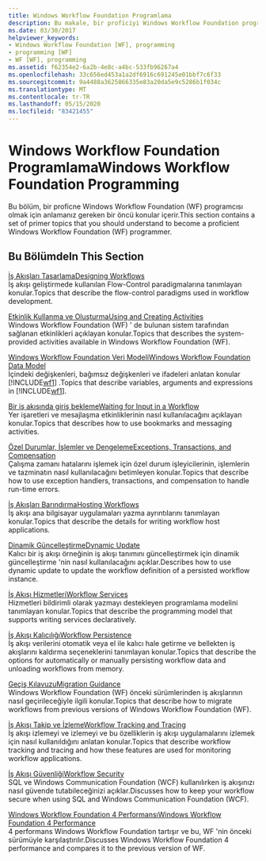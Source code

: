 ```yaml
---
title: Windows Workflow Foundation Programlama
description: Bu makale, bir proficiyi Windows Workflow Foundation programcı olmak için anlamanız gereken başvuruları içerir.
ms.date: 03/30/2017
helpviewer_keywords:
- Windows Workflow Foundation [WF], programming
- programming [WF]
- WF [WF], programming
ms.assetid: f62354e2-6a2b-4e8c-a4bc-533fb96267a4
ms.openlocfilehash: 33c656ed453a1a2df6916c691245e01bbf7c6f33
ms.sourcegitcommit: 9a4488a3625866335e83a20da5e9c5286b1f034c
ms.translationtype: MT
ms.contentlocale: tr-TR
ms.lasthandoff: 05/15/2020
ms.locfileid: "83421455"
---
```

# <a name="windows-workflow-foundation-programming"></a><span data-ttu-id="2297c-103">Windows Workflow Foundation Programlama</span><span class="sxs-lookup"><span data-stu-id="2297c-103">Windows Workflow Foundation Programming</span></span>
<span data-ttu-id="2297c-104">Bu bölüm, bir proficne Windows Workflow Foundation (WF) programcısı olmak için anlamanız gereken bir öncü konular içerir.</span><span class="sxs-lookup"><span data-stu-id="2297c-104">This section contains a set of primer topics that you should understand to become a proficient Windows Workflow Foundation (WF) programmer.</span></span>  
  
## <a name="in-this-section"></a><span data-ttu-id="2297c-105">Bu Bölümde</span><span class="sxs-lookup"><span data-stu-id="2297c-105">In This Section</span></span>  
 [<span data-ttu-id="2297c-106">İş Akışları Tasarlama</span><span class="sxs-lookup"><span data-stu-id="2297c-106">Designing Workflows</span></span>](designing-workflows.md)  
 <span data-ttu-id="2297c-107">İş akışı geliştirmede kullanılan Flow-Control paradigmalarına tanımlayan konular.</span><span class="sxs-lookup"><span data-stu-id="2297c-107">Topics that describe the flow-control paradigms used in workflow development.</span></span>  
  
 [<span data-ttu-id="2297c-108">Etkinlik Kullanma ve Oluşturma</span><span class="sxs-lookup"><span data-stu-id="2297c-108">Using and Creating Activities</span></span>](using-and-creating-activities.md)  
 <span data-ttu-id="2297c-109">Windows Workflow Foundation (WF) ' de bulunan sistem tarafından sağlanan etkinlikleri açıklayan konular.</span><span class="sxs-lookup"><span data-stu-id="2297c-109">Topics that describes the system-provided activities available in Windows Workflow Foundation (WF).</span></span>  
  
 [<span data-ttu-id="2297c-110">Windows Workflow Foundation Veri Modeli</span><span class="sxs-lookup"><span data-stu-id="2297c-110">Windows Workflow Foundation Data Model</span></span>](data-model.md)  
 <span data-ttu-id="2297c-111">İçindeki değişkenleri, bağımsız değişkenleri ve ifadeleri anlatan konular [!INCLUDE[wf1](../../../includes/wf1-md.md)] .</span><span class="sxs-lookup"><span data-stu-id="2297c-111">Topics that describe variables, arguments and expressions in [!INCLUDE[wf1](../../../includes/wf1-md.md)].</span></span>  
  
 [<span data-ttu-id="2297c-112">Bir iş akışında giriş bekleme</span><span class="sxs-lookup"><span data-stu-id="2297c-112">Waiting for Input in a Workflow</span></span>](waiting-for-input-in-a-workflow.md)  
 <span data-ttu-id="2297c-113">Yer işaretleri ve mesajlaşma etkinliklerinin nasıl kullanılacağını açıklayan konular.</span><span class="sxs-lookup"><span data-stu-id="2297c-113">Topics that describes how to use bookmarks and messaging activities.</span></span>  
  
 [<span data-ttu-id="2297c-114">Özel Durumlar, İşlemler ve Dengeleme</span><span class="sxs-lookup"><span data-stu-id="2297c-114">Exceptions, Transactions, and Compensation</span></span>](exceptions-transactions-and-compensation.md)  
 <span data-ttu-id="2297c-115">Çalışma zamanı hatalarını işlemek için özel durum işleyicilerinin, işlemlerin ve tazminatın nasıl kullanılacağını betimleyen konular.</span><span class="sxs-lookup"><span data-stu-id="2297c-115">Topics that describe how to use exception handlers, transactions, and compensation to handle run-time errors.</span></span>  
  
 [<span data-ttu-id="2297c-116">İş Akışları Barındırma</span><span class="sxs-lookup"><span data-stu-id="2297c-116">Hosting Workflows</span></span>](hosting-workflows.md)  
 <span data-ttu-id="2297c-117">İş akışı ana bilgisayar uygulamaları yazma ayrıntılarını tanımlayan konular.</span><span class="sxs-lookup"><span data-stu-id="2297c-117">Topics that describe the details for writing workflow host applications.</span></span>  
  
 [<span data-ttu-id="2297c-118">Dinamik Güncelleştirme</span><span class="sxs-lookup"><span data-stu-id="2297c-118">Dynamic Update</span></span>](dynamic-update.md)  
 <span data-ttu-id="2297c-119">Kalıcı bir iş akışı örneğinin iş akışı tanımını güncelleştirmek için dinamik güncelleştirme 'nin nasıl kullanılacağını açıklar.</span><span class="sxs-lookup"><span data-stu-id="2297c-119">Describes how to use dynamic update to update the workflow definition of a persisted workflow instance.</span></span>  
  
 [<span data-ttu-id="2297c-120">İş Akışı Hizmetleri</span><span class="sxs-lookup"><span data-stu-id="2297c-120">Workflow Services</span></span>](../wcf/feature-details/workflow-services.md)  
 <span data-ttu-id="2297c-121">Hizmetleri bildirimli olarak yazmayı destekleyen programlama modelini tanımlayan konular.</span><span class="sxs-lookup"><span data-stu-id="2297c-121">Topics that describe the programming model that supports writing services declaratively.</span></span>  
  
 [<span data-ttu-id="2297c-122">İş Akışı Kalıcılığı</span><span class="sxs-lookup"><span data-stu-id="2297c-122">Workflow Persistence</span></span>](workflow-persistence.md)  
 <span data-ttu-id="2297c-123">İş akışı verilerini otomatik veya el ile kalıcı hale getirme ve bellekten iş akışlarını kaldırma seçeneklerini tanımlayan konular.</span><span class="sxs-lookup"><span data-stu-id="2297c-123">Topics that describe the options for automatically or manually persisting workflow data and unloading workflows from memory.</span></span>  
  
 [<span data-ttu-id="2297c-124">Geçiş Kılavuzu</span><span class="sxs-lookup"><span data-stu-id="2297c-124">Migration Guidance</span></span>](migration-guidance.md)  
 <span data-ttu-id="2297c-125">Windows Workflow Foundation (WF) önceki sürümlerinden iş akışlarının nasıl geçirileceğiyle ilgili konular.</span><span class="sxs-lookup"><span data-stu-id="2297c-125">Topics that describe how to migrate workflows from previous versions of Windows Workflow Foundation (WF).</span></span>  
  
 [<span data-ttu-id="2297c-126">İş Akışı Takip ve İzleme</span><span class="sxs-lookup"><span data-stu-id="2297c-126">Workflow Tracking and Tracing</span></span>](workflow-tracking-and-tracing.md)  
 <span data-ttu-id="2297c-127">İş akışı izlemeyi ve izlemeyi ve bu özelliklerin iş akışı uygulamalarını izlemek için nasıl kullanıldığını anlatan konular.</span><span class="sxs-lookup"><span data-stu-id="2297c-127">Topics that describe workflow tracking and tracing and how these features are used for monitoring workflow applications.</span></span>  
  
 [<span data-ttu-id="2297c-128">İş Akışı Güvenliği</span><span class="sxs-lookup"><span data-stu-id="2297c-128">Workflow Security</span></span>](workflow-security.md)  
 <span data-ttu-id="2297c-129">SQL ve Windows Communication Foundation (WCF) kullanılırken iş akışınızı nasıl güvende tutabileceğinizi açıklar.</span><span class="sxs-lookup"><span data-stu-id="2297c-129">Discusses how to keep your workflow secure when using SQL and Windows Communication Foundation (WCF).</span></span>  
  
 [<span data-ttu-id="2297c-130">Windows Workflow Foundation 4 Performansı</span><span class="sxs-lookup"><span data-stu-id="2297c-130">Windows Workflow Foundation 4 Performance</span></span>](performance.md)  
 <span data-ttu-id="2297c-131">4 performans Windows Workflow Foundation tartışır ve bu, WF 'nin önceki sürümüyle karşılaştırılır.</span><span class="sxs-lookup"><span data-stu-id="2297c-131">Discusses Windows Workflow Foundation 4 performance and compares it to the previous version of WF.</span></span>

